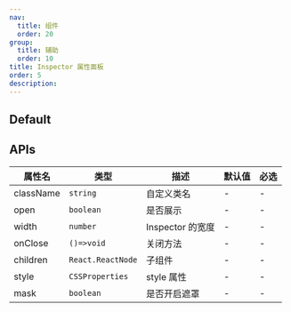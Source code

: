 ```yaml
---
nav:
  title: 组件
  order: 20
group:
  title: 辅助
  order: 10
title: Inspector 属性面板
order: 5
description:
---
```


## Default

<code src="./demos/index.tsx" center></code>

## APIs

| 属性名       | 类型                | 描述            | 默认值 | 必选 |
| --------- | ----------------- | ------------- | --- | -- |
| className | `string`          | 自定义类名         | -   | -  |
| open      | `boolean`         | 是否展示          | -   | -  |
| width     | `number`          | Inspector 的宽度 | -   | -  |
| onClose   | `()=>void`        | 关闭方法          | -   | -  |
| children  | `React.ReactNode` | 子组件           | -   | -  |
| style     | `CSSProperties`   | style 属性      | -   | -  |
| mask      | `boolean`         | 是否开启遮罩        | -   | -  |
